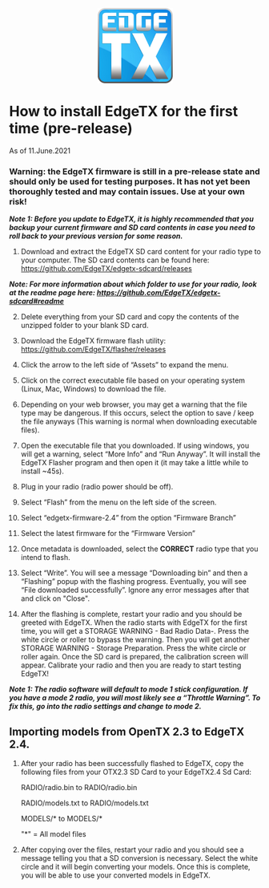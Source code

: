 <p align="center">
<a href="url"><img src="https://github.com/EdgeTX/edgetx.github.io/blob/master/images/edgetx-v2.png" align="center" height="150" width="150" ></a>

# How to install EdgeTX for the first time (pre-release)
As of 11.June.2021

### Warning: the EdgeTX firmware is still in a pre-release state and should only be used for testing purposes. It has not yet been thoroughly tested and may contain issues. Use at your own risk!
_**Note 1: Before you update to EdgeTX, it is highly recommended that you backup your current firmware and SD card contents in case you need to roll back to your previous version for some reason.**_


1. Download and extract the EdgeTX SD card content for your radio type to your computer. The SD card contents can be found here: https://github.com/EdgeTX/edgetx-sdcard/releases

_**Note: For more information about which folder to use for your radio, look at the readme page here: https://github.com/EdgeTX/edgetx-sdcard#readme**_

2. Delete everything from your SD card and copy the contents of the unzipped folder to your blank SD card.

3. Download the EdgeTX firmware flash utility: https://github.com/EdgeTX/flasher/releases

4. Click the arrow to the left side of “Assets” to expand the menu.

5. Click on the correct executable file based on your operating system (Linux, Mac, Windows) to download the file.

6. Depending on your web browser, you may get a warning that the file type may be dangerous. If this occurs, select the option to save / keep the file 
   anyways (This warning is normal when downloading executable files). 

7. Open the executable file that you downloaded. If using windows, you will get a warning, select “More Info” and “Run Anyway”. It will install the 
   EdgeTX Flasher program and then open it (it may take a little while to install ~45s).

8. Plug in your radio (radio power should be off).

9. Select “Flash” from the menu on the left side of the screen.

10. Select “edgetx-firmware-2.4” from the option “Firmware Branch”

11. Select the latest firmware for the “Firmware Version”

12. Once metadata is downloaded, select the **CORRECT** radio type that you intend to flash.

13. Select “Write”.  You will see a message “Downloading bin” and then a “Flashing” popup with the flashing progress. Eventually, you will see “File downloaded successfully”. Ignore any error messages after that and click on "Close". 

14. After the flashing is complete, restart your radio and you should be greeted with EdgeTX. When the radio starts with EdgeTX for the first time, you will get a STORAGE WARNING - Bad Radio Data-. Press the white circle or roller to bypass the warning. Then you will get another STORAGE WARNING - Storage Preparation. Press the white circle or roller again. Once the SD card is prepared, the calibration screen will appear. Calibrate your radio and then you are ready to start testing EdgeTX!

_**Note 1: The radio software will default to mode 1 stick configuration. If you have a mode 2 radio, you will most likely see a “Throttle Warning”. To fix this, go into the radio settings and change to mode 2.**_

## Importing models from OpenTX 2.3 to EdgeTX 2.4.

1. After your radio has been successfully flashed to EdgeTX, copy the following files from your OTX2.3 SD Card to your EdgeTX2.4 Sd Card:

     RADIO/radio.bin to RADIO/radio.bin

     RADIO/models.txt to RADIO/models.txt

     MODELS/* to MODELS/*

     "*" = All model files

2. After copying over the files, restart your radio and you should see a message telling you that a SD conversion is necessary. Select the white circle and it will begin converting your models. Once this is complete, you will be able to use your converted models in EdgeTX.



